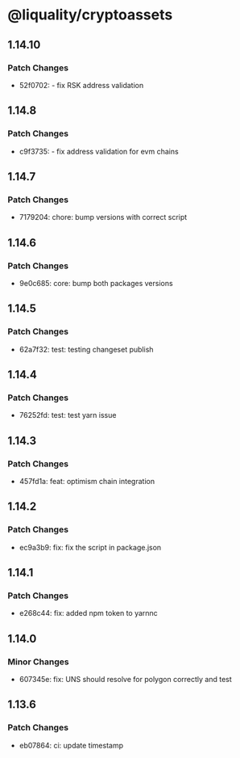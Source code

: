 # @liquality/cryptoassets

## 1.14.10

### Patch Changes

- 52f0702: - fix RSK address validation

## 1.14.8

### Patch Changes

- c9f3735: - fix address validation for evm chains

## 1.14.7

### Patch Changes

- 7179204: chore: bump versions with correct script

## 1.14.6

### Patch Changes

- 9e0c685: core: bump both packages versions

## 1.14.5

### Patch Changes

- 62a7f32: test: testing changeset publish

## 1.14.4

### Patch Changes

- 76252fd: test: test yarn issue

## 1.14.3

### Patch Changes

- 457fd1a: feat: optimism chain integration

## 1.14.2

### Patch Changes

- ec9a3b9: fix: fix the script in package.json

## 1.14.1

### Patch Changes

- e268c44: fix: added npm token to yarnnc

## 1.14.0

### Minor Changes

- 607345e: fix: UNS should resolve for polygon correctly and test

## 1.13.6

### Patch Changes

- eb07864: ci: update timestamp
